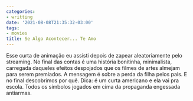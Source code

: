 ```yaml
---
categories:
- writting
date: '2021-08-08T21:35:32-03:00'
tags:
- movies
title: Se Algo Acontecer... Te Amo
---
```


Esse curta de animação eu assisti depois de zapear aleatoriamente pelo streaming. No final das contas é uma história bonitinha, minimalista, carregada daqueles efeitos despojados que os filmes de artes almejam para serem premiados. A mensagem é sobre a perda da filha pelos pais. E no final descobrimos por quê. Dica: é um curta americano e ela vai pra escola. Todos os símbolos jogados em cima da propaganda engessada antiarmas.

